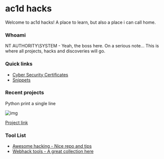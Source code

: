 # ac1d hacks

Welcome to ac1d hacks! A place to learn, but also a place i can call home. 

### Whoami
NT AUTHORITY\SYSTEM - Yeah, the boss here. On a serious note... This is where all projects, hacks and discoveries will go. 

### Quick links
* [Cyber Security Certificates](https://assassinukg.github.io/ac1d/certs/)
* [Snippets]()

### Recent projects

Python print a single line

![img](https://camo.githubusercontent.com/33e9dc88b16feacc7e6d9defc9643fd068484c2c/68747470733a2f2f692e6962622e636f2f78586e4e4d76352f657a6769662d636f6d2d6769662d6d616b65722e676966)

[Project link](https://github.com/AssassinUKG/PythonPrintSameLine)

### Tool List
* [Awesome hacking - Nice repo and tips](https://github.com/Hack-with-Github/Awesome-Hacking)
* [Webhack tools - A great collection here](https://github.com/hahwul/WebHackersWeapons)


